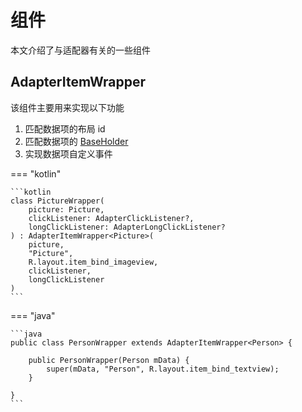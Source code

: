 # 组件

本文介绍了与适配器有关的一些组件

## AdapterItemWrapper

该组件主要用来实现以下功能

1. 匹配数据项的布局 id
2. 匹配数据项的 [BaseHolder](https://ave.entropy2020.cn/documents/VastAdapter/VastAdapter/#viewholder)
3. 实现数据项自定义事件

=== "kotlin"

    ```kotlin
    class PictureWrapper(
        picture: Picture,
        clickListener: AdapterClickListener?,
        longClickListener: AdapterLongClickListener?
    ) : AdapterItemWrapper<Picture>(
        picture,
        "Picture",
        R.layout.item_bind_imageview,
        clickListener,
        longClickListener
    )
    ```

=== "java"

    ```java
    public class PersonWrapper extends AdapterItemWrapper<Person> {

        public PersonWrapper(Person mData) {
            super(mData, "Person", R.layout.item_bind_textview);
        }

    }
    ```